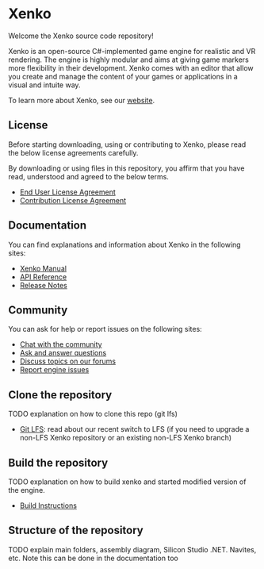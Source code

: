 Xenko
=======

Welcome the Xenko source code repository!

Xenko is an open-source C#-implemented game engine for realistic and VR rendering. 
The engine is highly modular and aims at giving game markers more flexibility in their development.
Xenko comes with an editor that allow you create and manage the content of your games or applications in a visual and intuite way.

To learn more about Xenko, see our [website](http://xenko.com/).

## License

Before starting downloading, using or contributing to Xenko, please read the below license agreements carefully. 

By downloading or using files in this repository, you affirm that you have read, understood and agreed to the below terms.
* [End User License Agreement](LICENSE.md)
* [Contribution License Agreement](doc/ContributorLicenseAgreement.md)

## Documentation

You can find explanations and information about Xenko in the following sites:
* [Xenko Manual](http://doc.xenko.com/latest/manual)
* [API Reference](http://doc.xenko.com/latest/api/SiliconStudio.Assets.html)
* [Release Notes](http://doc.xenko.com/latest/manual)

## Community

You can ask for help or report issues on the following sites:
* [Chat with the community](https://gitter.im/SiliconStudio/xenko?utm_source=badge&utm_medium=badge&utm_campaign=pr-badge&utm_content=badge)
* [Ask and answer questions](http://answers.xenko.com/)
* [Discuss topics on our forums](http://forums.xenko.com/)
* [Report engine issues](https://github.com/SiliconStudio/xenko/issues)

## Clone the repository

TODO explanation on how to clone this repo (git lfs)

* [Git LFS](doc/GitLFS.md): read about our recent switch to LFS (if you need to upgrade a non-LFS Xenko repository or an existing non-LFS Xenko branch)

## Build the repository

TODO explanation on how to build xenko and started modified version of the engine.

* [Build Instructions](doc/GettingStarted.md)

## Structure of the repository

TODO explain main folders, assembly diagram, Silicon Studio .NET. Navites, etc. 
Note this can be done in the documentation too
